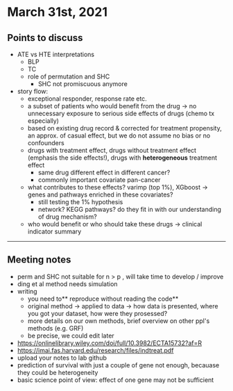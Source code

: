 # March 31st, 2021

##  Points to discuss
- ATE vs HTE interpretations
	- BLP
	- TC
	- role of permutation and SHC
		- SHC not promiscuous anymore
- story flow:
	- exceptional responder, response rate etc.
	- a subset of patients who would benefit from the drug -> no unnecessary exposure to serious side effects of drugs (chemo tx especially)
	- based on existing drug record & corrected for treatment propensity, an approx. of casual effect, but we do not assume no bias or no confounders
	- drugs with treatment effect, drugs without treatment effect (emphasis the side effects!), drugs with **heterogeneous** treatment effect
		- same drug different effect in different cancer?
		- commonly important covariate pan-cancer
	- what contributes to these effects? varimp (top 1%), XGboost -> genes and pathways enriched in these covariates?
		- still testing the 1% hypothesis
		- network? KEGG pathways? do they fit in with our understanding of drug mechanism?
	- who would benefit or who should take these drugs -> clinical indicator summary


---

## Meeting notes
- perm and SHC not suitable for n > p , will take time to develop / improve
- ding et al method needs simulation
- writing
	- you need to** reproduce without reading the code**
	- original method -> applied to data -> how data is presented, where you got your dataset, how were they prosessed?
	- more details on our own methods, brief overview on other ppl's methods (e.g. GRF)
	- be precise, we could edit later
- https://onlinelibrary.wiley.com/doi/full/10.3982/ECTA15732?af=R
- https://imai.fas.harvard.edu/research/files/indtreat.pdf
- upload your notes to lab github
- prediction of survival with just a couple of gene not enough, becauase they could be heterogeneity
- basic science point of view: effect of one gene may not be sufficient